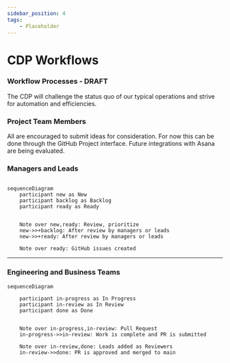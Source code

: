 ```yaml
---
sidebar_position: 4
tags:
    - Placeholder
---
```


# CDP Workflows

### Workflow Processes - DRAFT

The CDP will challenge the status quo of our typical operations and strive for automation and efficiencies.  

### Project Team Members
All are encouraged to submit ideas for consideration. For now this can be done through the GitHub Project interface.  Future integrations with Asana are being evaluated.


### Managers and Leads 


```mermaid

sequenceDiagram
    participant new as New
    participant backlog as Backlog
    participant ready as Ready


    Note over new,ready: Review, prioritize
    new->>+backlog: After review by managers or leads
    new->>+ready: After review by managers or leads

    Note over ready: GitHub issues created
```



----

### Engineering and Business Teams

```mermaid
sequenceDiagram
    
    participant in-progress as In Progress
    participant in-review as In Review
    participant done as Done


    Note over in-progress,in-review: Pull Request 
    in-progress->>in-review: Work is complete and PR is submitted

    Note over in-review,done: Leads added as Reviewers
    in-review->>done: PR is approved and merged to main

```